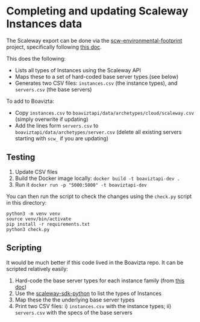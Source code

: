 # Completing and updating Scaleway Instances data

The Scaleway export can be done via the [scw-environmental-footprint](https://github.com/Shillaker/scw-environmental-footprint) project, specifically following [this doc](https://github.com/Shillaker/scw-environmental-footprint/blob/main/docs/boavizta.md).

This does the following:

- Lists all types of Instances using the Scaleway API
- Maps these to a set of hard-coded base server types (see below)
- Generates two CSV files: `instances.csv` (the instance types), and `servers.csv` (the base servers)

To add to Boavizta:

- Copy `instances.csv` to `boaviztapi/data/archetypes/cloud/scaleway.csv` (simply overwrite if updating)
- Add the lines form `servers.csv` to `boaviztapi/data/archetypes/server.csv` (delete all existing servers starting with `scw_` if you are updating)

## Testing

1. Update CSV files
2. Build the Docker image locally: `docker build -t boaviztapi-dev .`
3. Run it `docker run -p "5000:5000" -t boaviztapi-dev`

You can then run the script to check the changes using the `check.py` script in this directory:

```
python3 -m venv venv
source venv/bin/activate
pip install -r requirements.txt
python3 check.py
```

## Scripting

It would be much better if this code lived in the Boavizta repo. It can be scripted relatively easily:

1. Hard-code the base server types for each instance family (from [this doc](https://github.com/Shillaker/scw-environmental-footprint/blob/main/docs/boavizta.md))
2. Use the [scaleway-sdk-python](https://github.com/scaleway/scaleway-sdk-python) to list the types of Instances
3. Map these the the underlying base server types
4. Print two CSV files: i) `instances.csv` with the instance types; ii) `servers.csv` with the specs of the base servers
